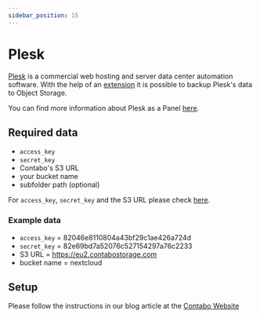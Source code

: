```yaml
---
sidebar_position: 15
---
```


# Plesk

[Plesk](https://www.plesk.com/) is a commercial web hosting and server data center automation software.
With the help of an [extension](https://www.plesk.com/extensions/s3-backup/) it is possible to backup Plesk's data to Object Storage.

You can find more information about Plesk as a Panel [here](https://contabo.com/en/plesk-servers/).

## Required data

* `access_key`
* `secret_key`
* Contabo's S3 URL
* your bucket name
* subfolder path (optional)

For `access_key`, `secret_key` and the S3 URL please check [here](/docs/products/Object-Storage/s3-connection-settings).

### Example data

* `access_key` = 82046e8110804a43bf29c1ae426a724d
* `secret_key` = 82e69bd7a52076c527154297a76c2233
* S3 URL = https://eu2.contabostorage.com
* bucket name = nextcloud

## Setup

Please follow the instructions in our blog article at the [Contabo Website](https://contabo.com/blog/how-to-use-plesk-for-backups/)
